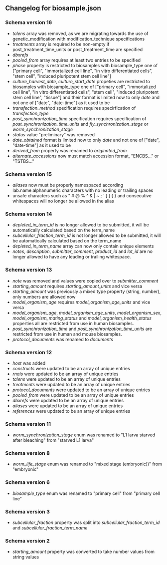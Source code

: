 ## Changelog for biosample.json

### Schema version 16

* *talens* array was removed, as we are migrating towards the use of genetic_modification with modification_technique specifications
* *treatments* array is required to be non-empty if post_treatment_time_units or post_treatment_time are specified
* *dbxrefs*
* *pooled_from* array requires at least two entries to be specified
* *phase* property is restricted to biosamples with biosample_type one of ["primary cell", "immortalized cell line", "in vitro differentiated cells", "stem cell", "induced pluripotent stem cell line"]
* *culture_harvest_date*, *culture_start_date* propeties are restricted to biosamples with biosample_type one of ["primary cell", "immortalized cell line", "in vitro differentiated cells", "stem cell", "induced pluripotent stem cell line", "tissue"] and their format is limited now to only *date* and not one of ["date", "date-time"] as it used to be
* *transfection_method* specification requires specirfication of *transfection_type*
* *post_synchronization_time* specification requires specification of *post_synchronization_time_units* and *fly_synchronization_stage* or *worm_synchronization_stage*
* *status* value "preliminary" was removed
* *date_obtained* format is limited now to only *date* and not one of ["date", "date-time"] as it used to be
* *derived_from* property was renamed to *originated_from*
* *alternate_accessions* now must match accession format, "ENCBS..." or "TSTBS..."


### Schema version 15

* *aliases* now must be properly namespaced according lab.name:alphanumeric characters with no leading or trailing spaces
* unsafe characters such as " # @ % ^ & | ~ ; ` [ ] { } and consecutive whitespaces will no longer be allowed in the alias

### Schema version 14

* *depleted_in_term_id* is no longer allowed to be submitted, it will be automatically calculated based on the term_name
* *subcellular_fraction_term_id* is not longer allowed to be submitted, it will be automatically calculated based on the term_name
* *depleted_in_term_name* array can now only contain unique elements
* *notes*, *description*, *submitter_comment*, *product_id* and *lot_id* are no longer allowed to have any leading or trailing whitespace.

### Schema version 13

* *note* was removed and values were copied over to *submitter_comment*
* *starting_amount* requires *starting_amount_units* and vice versa
* *starting_amount* was previously a mixed type property (string, number), only numbers are allowed now
* *model_organism_age* requires *model_organism_age_units* and vice versa
* *model_organism_age*, *model_organism_age_units*, *model_organism_sex*, *model_organism_mating_status* and *model_organism_health_status* properties all are restricted from use in human biosamples.
* *post_synchronization_time* and *post_synchronization_time_units* are restricted from use in human and mouse biosamples.
* *protocol_documents* was renamed to *documents*

### Schema version 12

* *host* was added 
* *constructs* were updated to be an array of unique entries
* *rnais* were updated to be an array of unique entries
* *talens* were updated to be an array of unique entries
* *treatments* were updated to be an array of unique entries
* *protocol_documents* were updated to be an array of unique entries
* *pooled_from* were updated to be an array of unique entries
* *dbxrefs* were updated to be an array of unique entries
* *aliases* were updated to be an array of unique entries
* *references* were updated to be an array of unique entries

### Schema version 11

* *worm_synchronization_stage* enum was renamed to "L1 larva starved after bleaching" from "starved L1 larva"

### Schema version 8

* *worm_life_stage* enum was renamed to "mixed stage (embryonic))" from "embryonic"

### Schema version 6

* *biosample_type* enum was renamed to "primary cell" from "primary cell line"

### Schema version 3

* *subcellular_fraction* property was split into *subcellular_fraction_term_id* and *subcellular_fraction_term_name*

### Schema version 2

* *starting_amount* property was converted to take number values from string values
